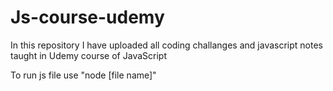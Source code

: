 # Js-course-udemy

In this repository I have uploaded all coding challanges and javascript notes taught in Udemy course of JavaScript

To run js file use "node [file name]"
